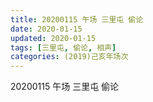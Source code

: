 ```yaml
---
title: 20200115 午场 三里屯 偷论
date: 2020-01-15
updated: 2020-01-15
tags: [三里屯, 偷论, 相声]
categories: (2019)己亥年场次
---
```

20200115 午场 三里屯 偷论